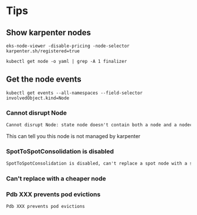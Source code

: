 # Tips

## Show karpenter nodes

```shell
eks-node-viewer -disable-pricing -node-selector karpenter.sh/registered=true
```

```shell
kubectl get node -o yaml | grep -A 1 finalizer
```

## Get the node events

```shell
kubectl get events --all-namespaces --field-selector involvedObject.kind=Node
```

### Cannot disrupt Node

```txt
Cannot disrupt Node: state node doesn't contain both a node and a nodeclaim
```

This can tell you this node is not managed by karpenter

### SpotToSpotConsolidation is disabled

```txt
SpotToSpotConsolidation is disabled, can't replace a spot node with a spot node
```

### Can't replace with a cheaper node

### Pdb XXX prevents pod evictions

```txt
Pdb XXX prevents pod evictions
```
